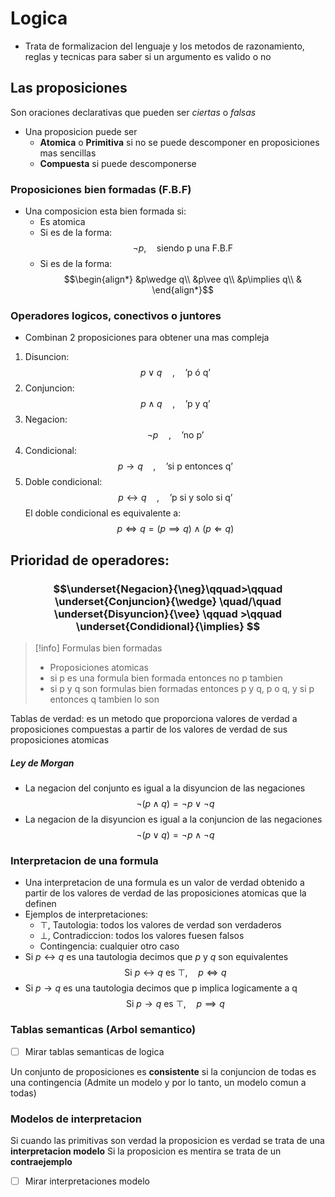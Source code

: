 # Logica
- Trata de formalizacion del lenguaje y los metodos de razonamiento, reglas y tecnicas para saber si un argumento es valido o no

## Las proposiciones
Son oraciones declarativas que pueden ser *ciertas* o *falsas* 
- Una proposicion puede ser
	- **Atomica** o **Primitiva** si no se puede descomponer en proposiciones mas sencillas
	- **Compuesta** si puede descomponerse

### Proposiciones bien formadas (F.B.F)
- Una composicion esta bien formada si:
	- Es atomica
	- Si es de la forma:$$\neg p,\quad\text{siendo p una F.B.F}$$
	- Si es de la forma: 
	$$\begin{align*}
	&p\wedge q\\
	&p\vee q\\ 
	&p\implies q\\
	&
	\end{align*}$$

### Operadores logicos, conectivos o juntores
- Combinan 2 proposiciones para obtener una mas compleja 
1. Disuncion: $$p\vee q\quad,\quad\text{'p ó q'} $$
2. Conjuncion: $$p\wedge q\quad, \quad\text{'p y q'}$$
3. Negacion:  $$\neg p\quad,\quad\text{'no p'}$$
 4. Condicional: $$p\longrightarrow q \quad,\quad\text{'si p entonces q'}$$
 5. Doble condicional: $$p\longleftrightarrow q\quad, \quad\text{'p si y solo si q'}$$El doble condicional es equivalente a: $$p\Longleftrightarrow q = (p\implies q)\wedge (p\Longleftarrow q)$$ 
## Prioridad de operadores: 
### $$\underset{Negacion}{\neg}\qquad>\qquad \underset{Conjuncion}{\wedge} \quad/\quad \underset{Disyuncion}{\vee} \qquad >\qquad \underset{Condidional}{\implies} $$

> [!info] Formulas bien formadas
> - Proposiciones atomicas
> - si p es una formula bien formada entonces no p tambien
> - si p y q son formulas bien formadas entonces p y q, p o q, y si p entonces q tambien lo son

Tablas de verdad: es un metodo que proporciona valores de verdad a proposiciones compuestas a partir de los valores de verdad de sus proposiciones atomicas

##### Ley de Morgan
- La negacion del conjunto es igual a la disyuncion de las negaciones
$$\neg (p\wedge q) =\neg p\vee\neg q$$
- La negacion de la disyuncion es igual a la conjuncion de las negaciones
$$\neg (p\vee q) =\neg p\wedge\neg q$$

### Interpretacion de una formula
- Una interpretacion de una formula es un valor de verdad obtenido a partir de los valores de verdad de las proposiciones atomicas que la definen
- Ejemplos de interpretaciones: 
	- $\top$, Tautologia: todos los valores de verdad son verdaderos
	- $\bot$, Contradiccion: todos los valores fuesen falsos
	- Contingencia: cualquier otro caso
- Si $p\longleftrightarrow q$ es una tautologia decimos que $p$ y $q$ son equivalentes$$\text{Si }p\longleftrightarrow q\text{ es }\top,\quad p\iff q$$
- Si $p\longrightarrow q$ es una tautologia decimos que p implica logicamente a q$$\text{Si }p\longrightarrow q\text{ es }\top,\quad p\implies q$$
### Tablas semanticas (Arbol semantico)
- [ ] Mirar tablas semanticas de logica


Un conjunto de proposiciones es **consistente** si la conjuncion de todas es una contingencia (Admite un modelo y por lo tanto, un modelo comun a todas)


### Modelos de interpretacion
Si cuando las primitivas son verdad la proposicion es verdad se trata de una **interpretacion modelo**
Si la proposicion es mentira se trata de un **contraejemplo**
- [ ] Mirar interpretaciones modelo